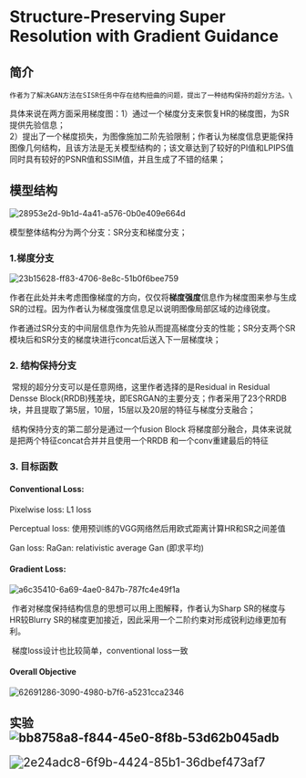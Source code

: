 # Structure-Preserving Super Resolution with Gradient Guidance

## 简介

 	作者为了解决GAN方法在SISR任务中存在结构扭曲的问题，提出了一种结构保持的超分方法。\
  具体来说在两方面采用梯度图：1）通过一个梯度分支来恢复HR的梯度图，为SR提供先验信息；\
  2）提出了一个梯度损失，为图像施加二阶先验限制；作者认为梯度信息更能保持图像几何结构，且该方法是无关模型结构的；该文章达到了较好的PI值和LPIPS值同时具有较好的PSNR值和SSIM值，并且生成了不错的结果；

## 模型结构

![28953e2d-9b1d-4a41-a576-0b0e409e664d](D:\我的文档\11103931\Desktop\28953e2d-9b1d-4a41-a576-0b0e409e664d.png)

模型整体结构分为两个分支：SR分支和梯度分支；

### 1.梯度分支

![23b15628-ff83-4706-8e8c-51b0f6bee759](D:\我的文档\11103931\Desktop\23b15628-ff83-4706-8e8c-51b0f6bee759.png)

​	作者在此处并未考虑图像梯度的方向，仅仅将**梯度强度**信息作为梯度图来参与生成SR的过程。因为作者认为梯度强度信息足以说明图像局部区域的边缘锐度。

​	作者通过SR分支的中间层信息作为先验从而提高梯度分支的性能；SR分支两个SR模块后和SR分支的梯度块进行concat后送入下一层梯度块；

### 2. 结构保持分支

​	常规的超分分支可以是任意网络，这里作者选择的是Residual in Residual Densse Block(RRDB)残差块，即ESRGAN的主要分支；作者采用了23个RRDB块，并且提取了第5层，10层，15层以及20层的特征与梯度分支融合；

​	结构保持分支的第二部分是通过一个fusion Block 将梯度部分融合，具体来说就是把两个特征concat合并并且使用一个RRDB 和一个conv重建最后的特征

### 3. 目标函数

#### Conventional Loss:

Pixelwise loss: L1 loss

Perceptual loss: 使用预训练的VGG网络然后用欧式距离计算HR和SR之间差值

Gan loss: RaGan: relativistic average Gan (即求平均)

#### Gradient Loss:

![a6c35410-6a69-4ae0-847b-787fc4e49f1a](D:\我的文档\11103931\Desktop\a6c35410-6a69-4ae0-847b-787fc4e49f1a.png)

​	作者对梯度保持结构信息的思想可以用上图解释，作者认为Sharp SR的梯度与HR较Blurry SR的梯度更加接近，因此采用一个二阶约束对形成锐利边缘更加有利。

​	梯度loss设计也比较简单，conventional loss一致

#### Overall Objective

![62691286-3090-4980-b7f6-a5231cca2346](D:\我的文档\11103931\Desktop\62691286-3090-4980-b7f6-a5231cca2346.png)

## 实验![bb8758a8-f844-45e0-8f8b-53d62b045adb](D:\我的文档\11103931\Desktop\bb8758a8-f844-45e0-8f8b-53d62b045adb.png)



<img src="D:\我的文档\11103931\Desktop\2e24adc8-6f9b-4424-85b1-36dbef473af7.png" alt="2e24adc8-6f9b-4424-85b1-36dbef473af7" style="zoom:150%;" />
